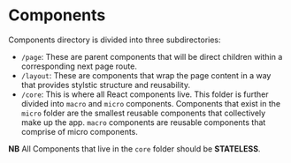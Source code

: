 # Components

Components directory is divided into three subdirectories:

- `/page`: These are parent components that will be direct children within a corresponding next page route.
- `/layout`: These are components that wrap the page content in a way that provides stylstic structure and reusability.
- `/core`: This is where all React components live. This folder is further divided into `macro` and `micro` components. Components that exist in the `micro` folder are the smallest reusable components that collectively make up the app. `macro` components are reusable components that comprise of micro components.

**NB** All Components that live in the `core` folder should be **STATELESS**.
